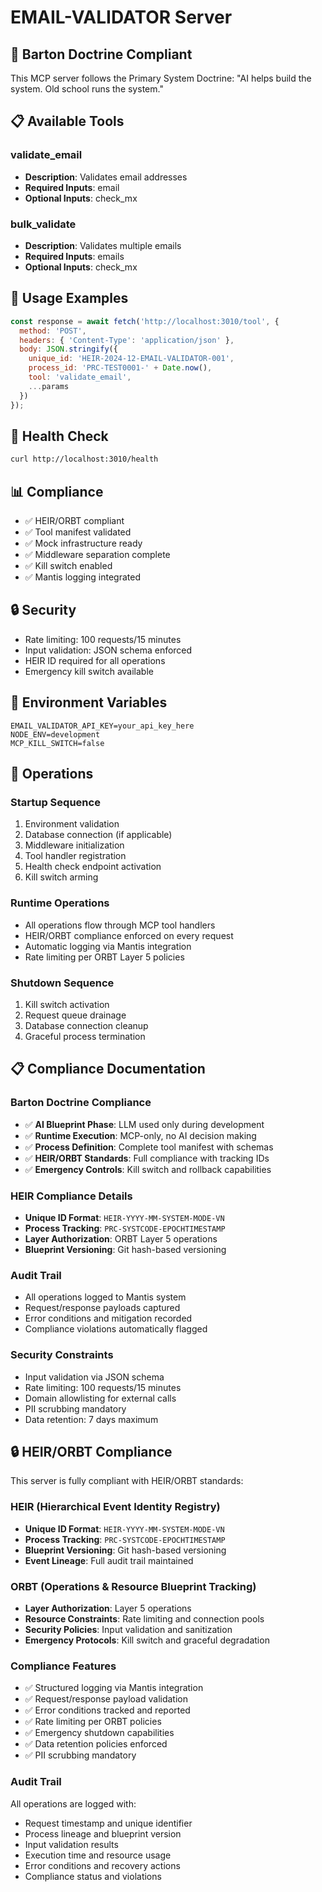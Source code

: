 # EMAIL-VALIDATOR Server

## 🧱 Barton Doctrine Compliant

This MCP server follows the Primary System Doctrine: "AI helps build the system. Old school runs the system."

## 📋 Available Tools

### validate_email
- **Description**: Validates email addresses
- **Required Inputs**: email
- **Optional Inputs**: check_mx

### bulk_validate
- **Description**: Validates multiple emails
- **Required Inputs**: emails
- **Optional Inputs**: check_mx


## 🔧 Usage Examples

```javascript
const response = await fetch('http://localhost:3010/tool', {
  method: 'POST',
  headers: { 'Content-Type': 'application/json' },
  body: JSON.stringify({
    unique_id: 'HEIR-2024-12-EMAIL-VALIDATOR-001',
    process_id: 'PRC-TEST0001-' + Date.now(),
    tool: 'validate_email',
    ...params
  })
});
```

## 🚀 Health Check

```bash
curl http://localhost:3010/health
```

## 📊 Compliance

- ✅ HEIR/ORBT compliant
- ✅ Tool manifest validated
- ✅ Mock infrastructure ready
- ✅ Middleware separation complete
- ✅ Kill switch enabled
- ✅ Mantis logging integrated

## 🔒 Security

- Rate limiting: 100 requests/15 minutes
- Input validation: JSON schema enforced
- HEIR ID required for all operations
- Emergency kill switch available

## 📝 Environment Variables

```env
EMAIL_VALIDATOR_API_KEY=your_api_key_here
NODE_ENV=development
MCP_KILL_SWITCH=false
```

## 🔧 Operations

### Startup Sequence
1. Environment validation
2. Database connection (if applicable)
3. Middleware initialization
4. Tool handler registration
5. Health check endpoint activation
6. Kill switch arming

### Runtime Operations
- All operations flow through MCP tool handlers
- HEIR/ORBT compliance enforced on every request
- Automatic logging via Mantis integration
- Rate limiting per ORBT Layer 5 policies

### Shutdown Sequence
1. Kill switch activation
2. Request queue drainage
3. Database connection cleanup
4. Graceful process termination

## 📋 Compliance Documentation

### Barton Doctrine Compliance
- ✅ **AI Blueprint Phase**: LLM used only during development
- ✅ **Runtime Execution**: MCP-only, no AI decision making
- ✅ **Process Definition**: Complete tool manifest with schemas
- ✅ **HEIR/ORBT Standards**: Full compliance with tracking IDs
- ✅ **Emergency Controls**: Kill switch and rollback capabilities

### HEIR Compliance Details
- **Unique ID Format**: `HEIR-YYYY-MM-SYSTEM-MODE-VN`
- **Process Tracking**: `PRC-SYSTCODE-EPOCHTIMESTAMP`
- **Layer Authorization**: ORBT Layer 5 operations
- **Blueprint Versioning**: Git hash-based versioning

### Audit Trail
- All operations logged to Mantis system
- Request/response payloads captured
- Error conditions and mitigation recorded
- Compliance violations automatically flagged

### Security Constraints
- Input validation via JSON schema
- Rate limiting: 100 requests/15 minutes
- Domain allowlisting for external calls
- PII scrubbing mandatory
- Data retention: 7 days maximum

## 🔒 HEIR/ORBT Compliance

This server is fully compliant with HEIR/ORBT standards:

### HEIR (Hierarchical Event Identity Registry)
- **Unique ID Format**: `HEIR-YYYY-MM-SYSTEM-MODE-VN`
- **Process Tracking**: `PRC-SYSTCODE-EPOCHTIMESTAMP`
- **Blueprint Versioning**: Git hash-based versioning
- **Event Lineage**: Full audit trail maintained

### ORBT (Operations & Resource Blueprint Tracking)
- **Layer Authorization**: Layer 5 operations
- **Resource Constraints**: Rate limiting and connection pools
- **Security Policies**: Input validation and sanitization
- **Emergency Protocols**: Kill switch and graceful degradation

### Compliance Features
- ✅ Structured logging via Mantis integration
- ✅ Request/response payload validation
- ✅ Error conditions tracked and reported
- ✅ Rate limiting per ORBT policies
- ✅ Emergency shutdown capabilities
- ✅ Data retention policies enforced
- ✅ PII scrubbing mandatory

### Audit Trail
All operations are logged with:
- Request timestamp and unique identifier
- Process lineage and blueprint version
- Input validation results
- Execution time and resource usage
- Error conditions and recovery actions
- Compliance status and violations
